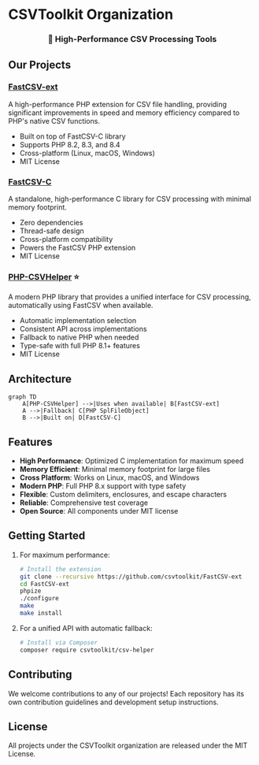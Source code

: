 # CSVToolkit Organization

<div align="center">
  <h3>🚀 High-Performance CSV Processing Tools</h3>
</div>

## Our Projects

### [FastCSV-ext](https://github.com/csvtoolkit/FastCSV-ext)
A high-performance PHP extension for CSV file handling, providing significant improvements in speed and memory efficiency compared to PHP's native CSV functions.
- Built on top of FastCSV-C library
- Supports PHP 8.2, 8.3, and 8.4
- Cross-platform (Linux, macOS, Windows)
- MIT License

### [FastCSV-C](https://github.com/csvtoolkit/FastCSV-C)
A standalone, high-performance C library for CSV processing with minimal memory footprint.
- Zero dependencies
- Thread-safe design
- Cross-platform compatibility
- Powers the FastCSV PHP extension
- MIT License

### [PHP-CSVHelper](https://github.com/csvtoolkit/PHP-CSVHelper) ⭐
A modern PHP library that provides a unified interface for CSV processing, automatically using FastCSV when available.
- Automatic implementation selection
- Consistent API across implementations
- Fallback to native PHP when needed
- Type-safe with full PHP 8.1+ features
- MIT License

## Architecture

```mermaid
graph TD
    A[PHP-CSVHelper] -->|Uses when available| B[FastCSV-ext]
    A -->|Fallback| C[PHP SplFileObject]
    B -->|Built on| D[FastCSV-C]
```

## Features

- **High Performance**: Optimized C implementation for maximum speed
- **Memory Efficient**: Minimal memory footprint for large files
- **Cross Platform**: Works on Linux, macOS, and Windows
- **Modern PHP**: Full PHP 8.x support with type safety
- **Flexible**: Custom delimiters, enclosures, and escape characters
- **Reliable**: Comprehensive test coverage
- **Open Source**: All components under MIT license

## Getting Started

1. For maximum performance:
   ```bash
   # Install the extension
   git clone --recursive https://github.com/csvtoolkit/FastCSV-ext
   cd FastCSV-ext
   phpize
   ./configure
   make
   make install
   ```

2. For a unified API with automatic fallback:
   ```bash
   # Install via Composer
   composer require csvtoolkit/csv-helper
   ```

## Contributing

We welcome contributions to any of our projects! Each repository has its own contribution guidelines and development setup instructions.

## License

All projects under the CSVToolkit organization are released under the MIT License. 